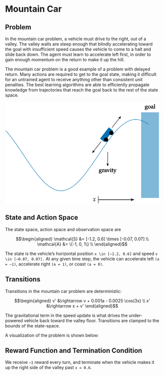 # Mountain Car

## Problem

In the mountain car problem, a vehicle must drive to the right, out of a valley. The valley walls are steep enough that blindly accelerating toward the goal with insufficient speed causes the vehicle to come to a halt and slide back down. The agent must learn to accelerate left first, in order to gain enough momentum on the return to make it up the hill.

The mountain car problem is a good example of a problem with delayed return. Many actions are required to get to the goal state, making it difficult for an untrained agent to receive anything other than consistent unit penalties. The best learning algorithms are able to efficiently propagate knowledge from trajectories that reach the goal back to the rest of the state space.

![Visualization of Mountain Car](figures/img11.svg)

## State and Action Space
The state space, action space and observation space are
```math
\begin{aligned}
\mathcal{S} &= [-1.2, 0.6] \times [-0.07, 0.07] \\
\mathcal{A} &= \{-1, 0, 1\} \\
\end{aligned}
```
The state is the vehicle’s horizontal position ``x \in [−1.2, 0.6]`` and speed ``v \in [−0.07, 0.07].`` At any given time step, the vehicle can accelerate left ``(a = −1)``, accelerate right ``(a = 1)``, or coast ``(a = 0)``.

## Transitions
Transitions in the mountain car problem are deterministic:
```math
\begin{aligned}
v' &\rightarrow v + 0.001a - 0.0025 \cos(3x) \\
x' &\rightarrow x + v'
\end{aligned}
```
The gravitational term in the speed update is what drives the under-powered
vehicle back toward the valley floor. Transitions are clamped to the bounds of the
state-space.

A visualization of the problem is shown below:

## Reward Function and Termination Condition
We receive ``−1`` reward every turn, and terminate when the vehicle makes it up the right side of the valley past ``x = 0.6``.
